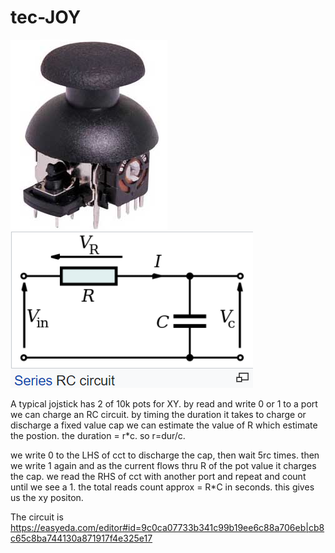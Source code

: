 # tec-JOY

![](https://github.com/SteveJustin1963/tec-JOY/blob/master/pics/1.png) ![](https://github.com/SteveJustin1963/tec-JOY/blob/master/pics/2.png)

A typical jojstick has 2 of 10k pots for XY. 
by read and write 0 or 1 to a port we can charge an RC circuit. 
by timing the duration it takes to charge or discharge a fixed value cap we can estimate the value of R which estimate the postion.
the duration = r*c. so r=dur/c.

we write 0 to the LHS of cct to discharge the cap, then wait 5rc times.
then we write 1 again and as the current flows thru R of the pot value it charges the cap.
we read the RHS of cct with another port and repeat and count until we see a 1.
the total reads count approx = R*C in seconds. this gives us the xy positon. 

The circuit is https://easyeda.com/editor#id=9c0ca07733b341c99b19ee6c88a706eb|cb8c65c8ba744130a871917f4e325e17




